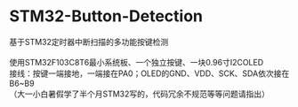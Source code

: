 # STM32-Button-Detection
基于STM32定时器中断扫描的多功能按键检测   
<br />使用STM32F103C8T6最小系统板、一个独立按键、一块0.96寸I2COLED
<br />接线：按键一端接地，一端接在PA0；OLED的GND、VDD、SCK、SDA依次接在B6~B9
<br />（大一小白暑假学了半个月STM32写的，代码冗余不规范等等问题请指出）
